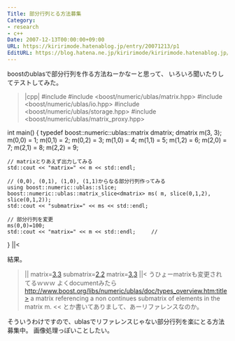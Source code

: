 ```yaml
---
Title: 部分行列とる方法募集
Category:
- research
- c++
Date: 2007-12-13T00:00:00+09:00
URL: https://kiririmode.hatenablog.jp/entry/20071213/p1
EditURL: https://blog.hatena.ne.jp/kiririmode/kiririmode.hatenablog.jp/atom/entry/8454420450078215932
---
```



boostのublasで部分行列を作る方法ねーかなーと思って、
いろいろ聞いたりしてテストしてみた。

>|cpp|
#include <iostream>
#include <boost/numeric/ublas/matrix.hpp>
#include <boost/numeric/ublas/io.hpp>
#include <boost/numeric/ublas/storage.hpp>
#include <boost/numeric/ublas/matrix_proxy.hpp>

int main() {
    typedef boost::numeric::ublas::matrix<double> dmatrix;
    dmatrix m(3, 3);
    m(0,0) = 1; m(0,1) = 2; m(0,2) = 3;
    m(1,0) = 4; m(1,1) = 5; m(1,2) = 6;
    m(2,0) = 7; m(2,1) = 8; m(2,2) = 9;

    // matrixとりあえず出力してみる
    std::cout << "matrix=" << m << std::endl;     

    // (0,0), (0,1), (1,0), (1,1)からなる部分行列作ってみる
    using boost::numeric::ublas::slice;
    boost::numeric::ublas::matrix_slice<dmatrix> ms( m, slice(0,1,2), slice(0,1,2));
    std::cout << "submatrix=" << ms << std::endl; 
    
    // 部分行列を変更
    ms(0,0)=100;                                  
    std::cout << "matrix=" << m << std::endl;     // 
}
||<

結果。
>||
matrix=[3,3]((1,2,3),(4,5,6),(7,8,9))
submatrix=[2,2]((1,2),(4,5))
matrix=[3,3]((100,2,3),(4,5,6),(7,8,9))
||<
うひょーmatrixも変更されてるｗｗｗ
よくdocumentみたら
>http://www.boost.org/libs/numeric/ublas/doc/types_overview.htm:title>
a matrix referencing a non continues submatrix of elements in the matrix m.
<<
とか書いてありまして、あーリファレンスなのか。


そういうわけですので、ublasでリファレンスじゃない部分行列を楽にとる方法募集中。
画像処理っぽいことしたい。
